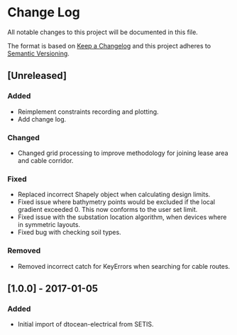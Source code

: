 # Change Log

All notable changes to this project will be documented in this file.

The format is based on [Keep a Changelog](http://keepachangelog.com/)
and this project adheres to [Semantic Versioning](http://semver.org/).

## [Unreleased]

### Added

- Reimplement constraints recording and plotting.
- Add change log.

### Changed

- Changed grid processing to improve methodology for joining lease area and
  cable corridor.

### Fixed

- Replaced incorrect Shapely object when calculating design limits.
- Fixed issue where bathymetry points would be excluded if the local gradient
  exceeded 0. This now conforms to the user set limit.
- Fixed issue with the substation location algorithm, when devices where in
  symmetric layouts.
- Fixed bug with checking soil types.

### Removed

- Removed incorrect catch for KeyErrors when searching for cable routes.

## [1.0.0] - 2017-01-05

### Added

- Initial import of dtocean-electrical from SETIS.
